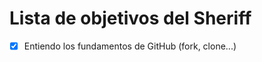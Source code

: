 Lista de objetivos del Sheriff
============================

- [x] Entiendo los fundamentos de GitHub (fork, clone...)
